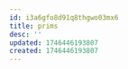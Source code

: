 ```yaml
---
id: i3a6gfo8d91q8thgwo03mx6
title: prims
desc: ''
updated: 1746446193807
created: 1746446193807
---
```

